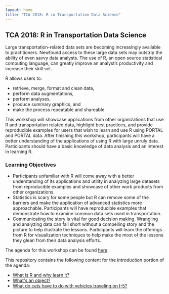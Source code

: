 ```yaml
---
layout: home
title: "TCA 2018: R in Transportation Data Science"
---
```

## TCA 2018: R in Transportation Data Science

Large transportation-related data sets are becoming increasingly available to practitioners. Newfound access to these large data sets may outstrip the ability of even savvy data analysts.  The use of R, an open source statistical computing language, can greatly improve an analyst’s productivity and increase their skill set.

R allows users to:
* retrieve, merge, format and clean data,
* perform data augmentations,
* perform analyses,
* produce summary graphics, and
* make the process repeatable and shareable.

This workshop will showcase applications from other organizations that use R and transportation related data, highlight best practices, and provide reproducible examples for users that wish to learn and use R using PORTAL and PORTAL data. After finishing this workshop, participants will have a better understanding of the applications of using R with large unruly data. Participants should have a basic knowledge of data analysis and an interest in learning R.

### Learning Objectives
* Participants unfamiliar with R will come away with a better understanding of its applications and utility in analyzing large datasets from reproducible examples and showcase of other work products from other organizations.
* Statistics is scary for some people but R can remove some of the barriers and make the application of advanced statistics more approachable.  Participants will have reproducible examples that demonstrate how to examine common data sets used in transportation.
* Communicating the story is vital for good decision making.  Wrangling and analyzing data can fall short without a compelling story and the picture to help illustrate the lessons.  Participants will learn the offerings from R for visualization techniques to help make the most of the lessons they glean from their data analysis efforts.

The agenda for this workshop can be found [here](https://github.com/TC-piRatecat-2018/Introduction/blob/master/Agenda/agenda.md).

This repository contains the following content for the _Introduction_ portion of the agenda:
* [What is R and why learn it?](https://github.com/TC-piRatecat-2018/Introduction/tree/master/R-learn-it)
* [What's an object?](https://github.com/TC-piRatecat-2018/Introduction/tree/master/Objectify)
* [What do cats have to do with vehicles traveling on I-5?](http://htmlpreview.github.io/?https://github.com/TC-piRatecat-2018/Introduction/blob/master/Cats/cats-and-cars.html)
